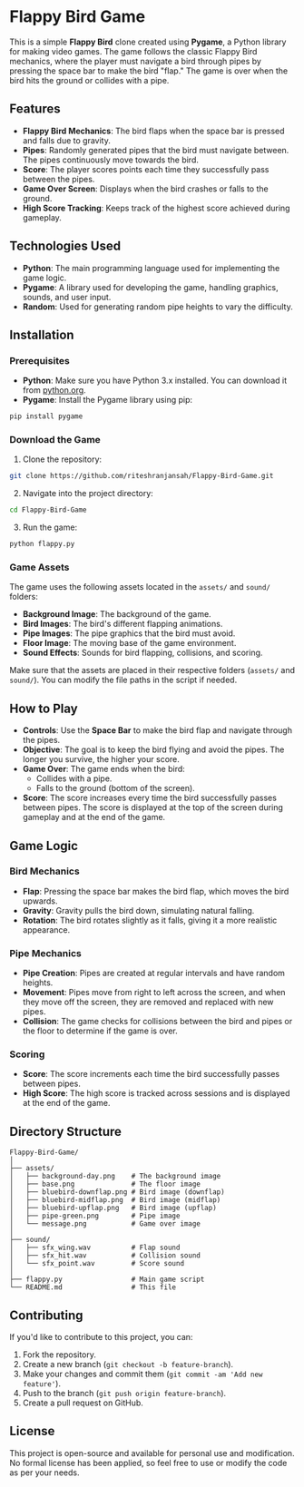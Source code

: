 # Flappy Bird Game

This is a simple **Flappy Bird** clone created using **Pygame**, a Python library for making video games. The game follows the classic Flappy Bird mechanics, where the player must navigate a bird through pipes by pressing the space bar to make the bird "flap." The game is over when the bird hits the ground or collides with a pipe.

## Features

- **Flappy Bird Mechanics**: The bird flaps when the space bar is pressed and falls due to gravity.
- **Pipes**: Randomly generated pipes that the bird must navigate between. The pipes continuously move towards the bird.
- **Score**: The player scores points each time they successfully pass between the pipes.
- **Game Over Screen**: Displays when the bird crashes or falls to the ground.
- **High Score Tracking**: Keeps track of the highest score achieved during gameplay.

## Technologies Used

- **Python**: The main programming language used for implementing the game logic.
- **Pygame**: A library used for developing the game, handling graphics, sounds, and user input.
- **Random**: Used for generating random pipe heights to vary the difficulty.

## Installation

### Prerequisites

- **Python**: Make sure you have Python 3.x installed. You can download it from [python.org](https://www.python.org/downloads/).
- **Pygame**: Install the Pygame library using pip:

```bash
pip install pygame
```

### Download the Game

1. Clone the repository:

```bash
git clone https://github.com/riteshranjansah/Flappy-Bird-Game.git
```

2. Navigate into the project directory:

```bash
cd Flappy-Bird-Game
```

3. Run the game:

```bash
python flappy.py
```

### Game Assets

The game uses the following assets located in the `assets/` and `sound/` folders:
- **Background Image**: The background of the game.
- **Bird Images**: The bird's different flapping animations.
- **Pipe Images**: The pipe graphics that the bird must avoid.
- **Floor Image**: The moving base of the game environment.
- **Sound Effects**: Sounds for bird flapping, collisions, and scoring.

Make sure that the assets are placed in their respective folders (`assets/` and `sound/`). You can modify the file paths in the script if needed.

## How to Play

- **Controls**: Use the **Space Bar** to make the bird flap and navigate through the pipes.
- **Objective**: The goal is to keep the bird flying and avoid the pipes. The longer you survive, the higher your score.
- **Game Over**: The game ends when the bird:
  - Collides with a pipe.
  - Falls to the ground (bottom of the screen).
- **Score**: The score increases every time the bird successfully passes between pipes. The score is displayed at the top of the screen during gameplay and at the end of the game.

## Game Logic

### Bird Mechanics

- **Flap**: Pressing the space bar makes the bird flap, which moves the bird upwards.
- **Gravity**: Gravity pulls the bird down, simulating natural falling.
- **Rotation**: The bird rotates slightly as it falls, giving it a more realistic appearance.

### Pipe Mechanics

- **Pipe Creation**: Pipes are created at regular intervals and have random heights. 
- **Movement**: Pipes move from right to left across the screen, and when they move off the screen, they are removed and replaced with new pipes.
- **Collision**: The game checks for collisions between the bird and pipes or the floor to determine if the game is over.

### Scoring

- **Score**: The score increments each time the bird successfully passes between pipes.
- **High Score**: The high score is tracked across sessions and is displayed at the end of the game.

## Directory Structure

```
Flappy-Bird-Game/
│
├── assets/
│   ├── background-day.png    # The background image
│   ├── base.png              # The floor image
│   ├── bluebird-downflap.png # Bird image (downflap)
│   ├── bluebird-midflap.png  # Bird image (midflap)
│   ├── bluebird-upflap.png   # Bird image (upflap)
│   ├── pipe-green.png        # Pipe image
│   └── message.png           # Game over image
│
├── sound/
│   ├── sfx_wing.wav          # Flap sound
│   ├── sfx_hit.wav           # Collision sound
│   └── sfx_point.wav         # Score sound
│
├── flappy.py                 # Main game script
└── README.md                 # This file
```

## Contributing

If you'd like to contribute to this project, you can:
1. Fork the repository.
2. Create a new branch (`git checkout -b feature-branch`).
3. Make your changes and commit them (`git commit -am 'Add new feature'`).
4. Push to the branch (`git push origin feature-branch`).
5. Create a pull request on GitHub.

## License

This project is open-source and available for personal use and modification. No formal license has been applied, so feel free to use or modify the code as per your needs.
